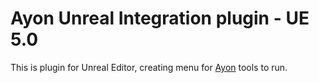 # Ayon Unreal Integration plugin - UE 5.0

This is plugin for Unreal Editor, creating menu for [Ayon](https://github.com/ynput/OpenPype) tools to run.
